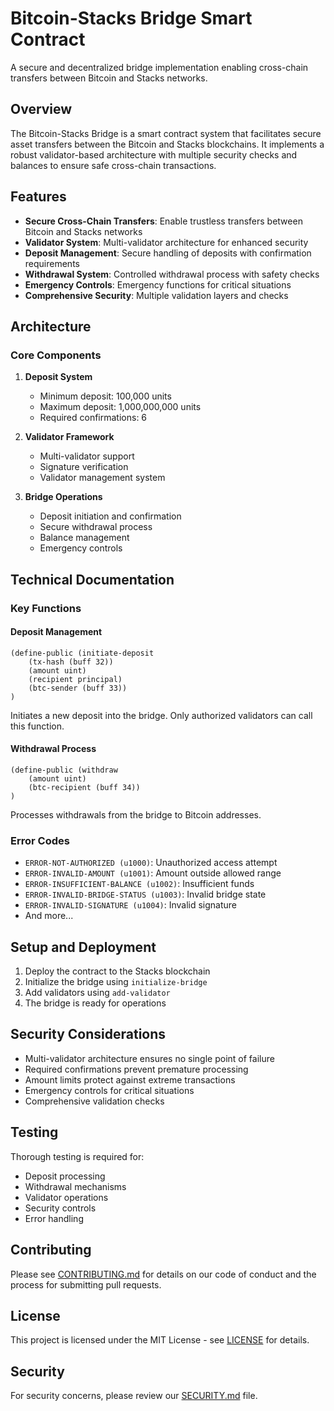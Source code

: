 # Bitcoin-Stacks Bridge Smart Contract

A secure and decentralized bridge implementation enabling cross-chain transfers between Bitcoin and Stacks networks.

## Overview

The Bitcoin-Stacks Bridge is a smart contract system that facilitates secure asset transfers between the Bitcoin and Stacks blockchains. It implements a robust validator-based architecture with multiple security checks and balances to ensure safe cross-chain transactions.

## Features

- **Secure Cross-Chain Transfers**: Enable trustless transfers between Bitcoin and Stacks networks
- **Validator System**: Multi-validator architecture for enhanced security
- **Deposit Management**: Secure handling of deposits with confirmation requirements
- **Withdrawal System**: Controlled withdrawal process with safety checks
- **Emergency Controls**: Emergency functions for critical situations
- **Comprehensive Security**: Multiple validation layers and checks

## Architecture

### Core Components

1. **Deposit System**

   - Minimum deposit: 100,000 units
   - Maximum deposit: 1,000,000,000 units
   - Required confirmations: 6

2. **Validator Framework**

   - Multi-validator support
   - Signature verification
   - Validator management system

3. **Bridge Operations**
   - Deposit initiation and confirmation
   - Secure withdrawal process
   - Balance management
   - Emergency controls

## Technical Documentation

### Key Functions

#### Deposit Management

```clarity
(define-public (initiate-deposit
    (tx-hash (buff 32))
    (amount uint)
    (recipient principal)
    (btc-sender (buff 33))
)
```

Initiates a new deposit into the bridge. Only authorized validators can call this function.

#### Withdrawal Process

```clarity
(define-public (withdraw
    (amount uint)
    (btc-recipient (buff 34))
)
```

Processes withdrawals from the bridge to Bitcoin addresses.

### Error Codes

- `ERROR-NOT-AUTHORIZED (u1000)`: Unauthorized access attempt
- `ERROR-INVALID-AMOUNT (u1001)`: Amount outside allowed range
- `ERROR-INSUFFICIENT-BALANCE (u1002)`: Insufficient funds
- `ERROR-INVALID-BRIDGE-STATUS (u1003)`: Invalid bridge state
- `ERROR-INVALID-SIGNATURE (u1004)`: Invalid signature
- And more...

## Setup and Deployment

1. Deploy the contract to the Stacks blockchain
2. Initialize the bridge using `initialize-bridge`
3. Add validators using `add-validator`
4. The bridge is ready for operations

## Security Considerations

- Multi-validator architecture ensures no single point of failure
- Required confirmations prevent premature processing
- Amount limits protect against extreme transactions
- Emergency controls for critical situations
- Comprehensive validation checks

## Testing

Thorough testing is required for:

- Deposit processing
- Withdrawal mechanisms
- Validator operations
- Security controls
- Error handling

## Contributing

Please see [CONTRIBUTING.md](CONTRIBUTING.md) for details on our code of conduct and the process for submitting pull requests.

## License

This project is licensed under the MIT License - see [LICENSE](LICENSE) for details.

## Security

For security concerns, please review our [SECURITY.md](SECURITY.md) file.
